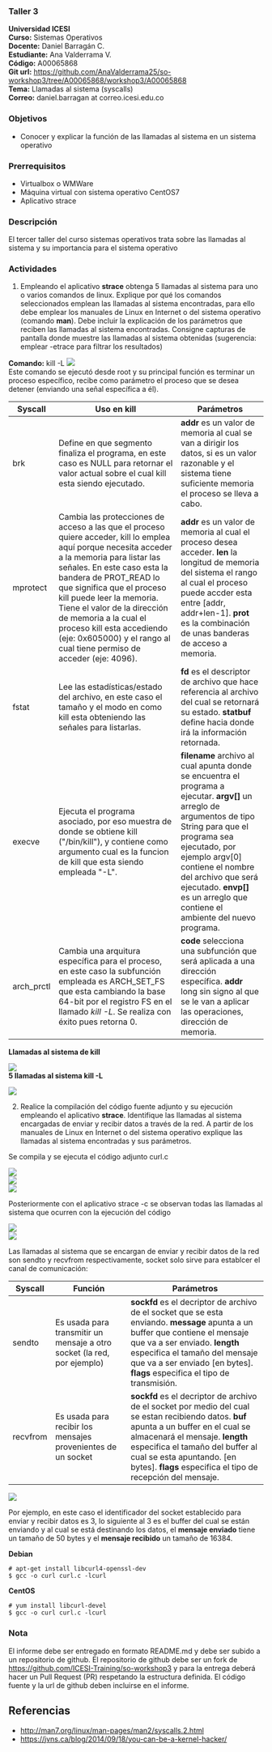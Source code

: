 ### Taller 3
**Universidad ICESI**  
**Curso:** Sistemas Operativos  
**Docente:** Daniel Barragán C.  
**Estudiante:** Ana Valderrama V.  
**Código:** A00065868  
**Git url:** https://github.com/AnaValderrama25/so-workshop3/tree/A00065868/workshop3/A00065868  
**Tema:** Llamadas al sistema (syscalls)  
**Correo:** daniel.barragan at correo.icesi.edu.co


### Objetivos
* Conocer y explicar la función de las llamadas al sistema en un sistema operativo

### Prerrequisitos
* Virtualbox o WMWare
* Máquina virtual con sistema operativo CentOS7
* Aplicativo strace

### Descripción
El tercer taller del curso sistemas operativos trata sobre las llamadas al sistema y su importancia para el sistema operativo

### Actividades

1. Empleando el aplicativo **strace** obtenga 5 llamadas al sistema para uno o varios comandos de linux. Explique por qué los comandos seleccionados emplean las llamadas al sistema encontradas, para ello debe emplear los manuales de Linux en Internet o del sistema operativo (comando **man**). Debe incluir la explicación de los parámetros que reciben las llamadas al sistema encontradas. Consigne capturas de pantalla donde muestre las llamadas al sistema obtenidas (sugerencia: emplear -etrace para filtrar los resultados)

**Comando:** kill -L
![][1]  
Este comando se ejecutó desde root y su principal función es terminar un proceso específico, recibe como parámetro el proceso que se desea detener (enviando una señal específica a él).  
  
| Syscall | Uso en kill | Parámetros  |
|------|------|------|
| brk | Define en que segmento finaliza el programa, en este caso es NULL para retornar el valor actual sobre el cual kill esta siendo ejecutado. | **addr** es un valor de memoria al cual se van a dirigir los datos, si es un valor razonable y el sistema tiene suficiente memoria el proceso se lleva a cabo. |  
| mprotect | Cambia las protecciones de acceso a las que el proceso quiere acceder, kill lo emplea aquí porque necesita acceder a la memoria para listar las señales. En este caso esta la bandera de PROT_READ lo que significa que el proceso kill puede leer la memoria. Tiene el valor de la dirección de memoria a la cual el proceso kill esta accediendo (eje: 0x605000) y el rango al cual tiene permiso de acceder (eje: 4096).  | **addr** es un valor de memoria al cual el proceso desea acceder.  **len** la longitud de memoria del sistema el rango al cual el proceso puede accder esta entre [addr, addr+len-1].  **prot** es la combinación de unas banderas de acceso a memoria.  |
| fstat | Lee las estadísticas/estado del archivo, en este caso el tamaño y el modo en como kill esta obteniendo las señales para listarlas.| **fd** es el descriptor de archivo que hace referencia al archivo del cual se retornará su estado.  **statbuf** define hacia donde irá la información retornada.  |
| execve | Ejecuta el programa asociado, por eso muestra de donde se obtiene kill ("/bin/kill"), y contiene como argumento cual es la funcion de kill que esta siendo empleada "-L". | **filename** archivo al cual apunta donde se encuentra el programa a ejecutar.  **argv[]** un arreglo de argumentos de tipo String para que el programa sea ejecutado, por ejemplo argv[0] contiene el nombre del archivo que será ejecutado.  **envp[]** es un arreglo que contiene el ambiente del nuevo programa. |
| arch_prctl | Cambia una arquitura específica para el proceso, en este caso la subfunción empleada es ARCH_SET_FS que esta cambiando la base 64-bit por el registro FS en el llamado *kill -L*. Se realiza con éxito pues retorna 0.  | **code** selecciona una subfunción que será aplicada a una dirección específica.  **addr** long sin signo al que se le van a aplicar las operaciones, dirección de memoria.  |

**Llamadas al sistema de kill**  

![][2]  
**5 llamadas al sistema kill -L**  

![][3]


2. Realice la compilación del código fuente adjunto y su ejecución empleando el aplicativo **strace**. Identifique las llamadas al sistema encargadas de enviar y recibir datos a través de la red. A partir de los manuales de Linux en Internet o del sistema operativo explique las llamadas al sistema encontradas y sus parámetros.  
  
Se compila y se ejecuta el código adjunto curl.c  

![][4]  
![][5]  
![][6]  

Posteriormente con el aplicativo strace -c se observan todas las llamadas al sistema que ocurren con la ejecución del código  
  
 ![][7]  
 ![][8]  
   
 Las llamadas al sistema que se encargan de enviar y recibir datos de la red son sendto y recvfrom respectivamente, socket solo sirve para establcer el canal de comunicación:

| Syscall | Función | Parámetros  |
|------|------|------|
| sendto | Es usada para transmitir un mensaje a otro socket (la red, por ejemplo) | **sockfd** es el decriptor de archivo de el socket que se esta enviando. **message** apunta a un buffer que contiene el mensaje que va a ser enviado. **length** especifica el tamaño del mensaje que va a ser enviado [en bytes]. **flags** especifica el tipo de transmisión. |
| recvfrom | Es usada para recibir los mensajes provenientes de un socket | **sockfd** es el decriptor de archivo de el socket por medio del cual se estan recibiendo datos. **buf** apunta a un buffer en el cual se almacenará el mensaje. **length** especifica el tamaño del buffer al cual se esta apuntando. [en bytes]. **flags** especifica el tipo de recepción del mensaje. |

  
![][9]  
  
Por ejemplo, en este caso el identificador del socket establecido para enviar y recibir datos es 3, lo siguiente al 3 es el buffer del cual se están enviando y al cual se está destinando los datos, el **mensaje enviado** tiene un tamaño de 50 bytes y el **mensaje recibido** un tamaño de 16384. 

**Debian**
```
# apt-get install libcurl4-openssl-dev
$ gcc -o curl curl.c -lcurl
```
**CentOS**
```
# yum install libcurl-devel
$ gcc -o curl curl.c -lcurl
```

### Nota

El informe debe ser entregado en formato README.md y debe ser subido a un repositorio de github. El repositorio de github debe ser un fork de https://github.com/ICESI-Training/so-workshop3 y para la entrega deberá hacer un Pull Request (PR) respetando la estructura definida. El código fuente y la url de github deben incluirse en el informe.  

## Referencias

* http://man7.org/linux/man-pages/man2/syscalls.2.html  
* https://jvns.ca/blog/2014/09/18/you-can-be-a-kernel-hacker/

[1]: images/killcommand.PNG
[2]: images/killcommand_syscalls.PNG
[3]: images/syscalls_killL.PNG
[4]: images/ejecucioncurl1.PNG
[5]: images/ejecucioncurl2.PNG
[6]: images/ejecucioncurl3.PNG
[7]: images/syscalls_curl.PNG
[8]: images/syscalls_curl2.PNG
[9]: images/syscalls_sendreceive.PNG
